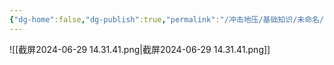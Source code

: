```yaml
---
{"dg-home":false,"dg-publish":true,"permalink":"/冲击地压/基础知识/未命名/","dgPassFrontmatter":true,"noteIcon":"","created":"2024-06-29T14:21:38.851+08:00","updated":"2024-06-29T15:28:36.379+08:00"}
---
```


![[截屏2024-06-29 14.31.41.png\|截屏2024-06-29 14.31.41.png]]